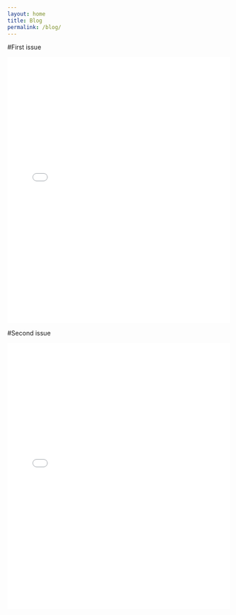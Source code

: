 ```yaml
---
layout: home
title: Blog
permalink: /blog/
---
```

#First issue
<iframe src="/assets/files/newsletter1.pdf" width="100%" height="600px" style="border: none;">
  This browser does not support PDFs. Please download it here:
  <a href="assets/files/newsletter1.pdf">Download PDF</a>
</iframe>

#Second issue
<iframe src="/assets/files/newsletter2.pdf" width="100%" height="600px" style="border: none;">
  This browser does not support PDFs. Please download it here:
  <a href="/assets/files/newsletter2.pdf">Download PDF</a>
</iframe>
